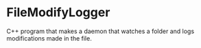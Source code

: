 # FileModifyLogger
C++ program that makes a daemon that watches a folder and logs modifications made in the file. 
